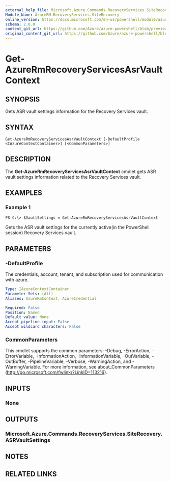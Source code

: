```yaml
---
external_help_file: Microsoft.Azure.Commands.RecoveryServices.SiteRecovery.dll-Help.xml
Module_Name: AzureRM.RecoveryServices.SiteRecovery
online_version: https://docs.microsoft.com/en-us/powershell/module/azurerm.recoveryservices.siterecovery/get-azurermrecoveryservicesasrvaultcontext
schema: 2.0.0
content_git_url: https://github.com/Azure/azure-powershell/blob/preview/src/ResourceManager/RecoveryServices.SiteRecovery/Commands.RecoveryServices.SiteRecovery/help/Get-AzureRmRecoveryServicesAsrVaultContext.md
original_content_git_url: https://github.com/Azure/azure-powershell/blob/preview/src/ResourceManager/RecoveryServices.SiteRecovery/Commands.RecoveryServices.SiteRecovery/help/Get-AzureRmRecoveryServicesAsrVaultContext.md
---
```


# Get-AzureRmRecoveryServicesAsrVaultContext

## SYNOPSIS
Gets ASR vault settings information for the Recovery Services vault.

## SYNTAX

```
Get-AzureRmRecoveryServicesAsrVaultContext [-DefaultProfile <IAzureContextContainer>] [<CommonParameters>]
```

## DESCRIPTION
The **Get-AzureRmRecoveryServicesAsrVaultContext** cmdlet gets ASR vault settings information related to the Recovery Services vault.

## EXAMPLES

### Example 1
```
PS C:\> $VaultSettings = Get-AzureRmRecoveryServicesAsrVaultContext
```

Gets the ASR vault settings for the currently active(in the PowerShell session) Recovery Services vault.

## PARAMETERS

### -DefaultProfile
The credentials, account, tenant, and subscription used for communication with azure.

```yaml
Type: IAzureContextContainer
Parameter Sets: (All)
Aliases: AzureRmContext, AzureCredential

Required: False
Position: Named
Default value: None
Accept pipeline input: False
Accept wildcard characters: False
```

### CommonParameters
This cmdlet supports the common parameters: -Debug, -ErrorAction, -ErrorVariable, -InformationAction, -InformationVariable, -OutVariable, -OutBuffer, -PipelineVariable, -Verbose, -WarningAction, and -WarningVariable. For more information, see about_CommonParameters (http://go.microsoft.com/fwlink/?LinkID=113216).

## INPUTS

### None

## OUTPUTS

### Microsoft.Azure.Commands.RecoveryServices.SiteRecovery.ASRVaultSettings

## NOTES

## RELATED LINKS
